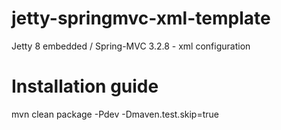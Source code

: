 # jetty-springmvc-xml-template
Jetty 8 embedded / Spring-MVC 3.2.8 - xml configuration

# Installation guide
mvn clean package -Pdev -Dmaven.test.skip=true
